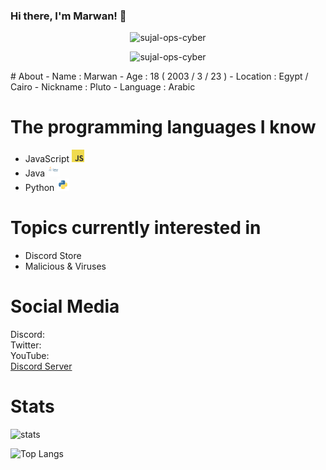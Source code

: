 ### Hi there, I'm Marwan! 👋

<p align="center"> <img src="https://komarev.com/ghpvc/?username=1iPluto" alt="sujal-ops-cyber" /> </p>
<p align="center"> <img src="https://discord.c99.nl/widget/theme-4/479941915505065984.png" alt="sujal-ops-cyber" /> </p>
# About
- Name : Marwan
- Age : 18 ( 2003 / 3 / 23 )
- Location : Egypt / Cairo
- Nickname : Pluto
- Language : Arabic

# **The programming languages I know**
- JavaScript <code><img height="20" src="https://raw.githubusercontent.com/github/explore/80688e429a7d4ef2fca1e82350fe8e3517d3494d/topics/javascript/javascript.png"></code> 
- Java <code><img height="20" src="https://raw.githubusercontent.com/github/explore/80688e429a7d4ef2fca1e82350fe8e3517d3494d/topics/java/java.png"></code>
- Python <code><img height="20" src="https://raw.githubusercontent.com/github/explore/80688e429a7d4ef2fca1e82350fe8e3517d3494d/topics/python/python.png"></code> 
# Topics currently interested in
- Discord Store
- Malicious & Viruses

# Social Media
Discord: 
<br>
Twitter: 
<br>
YouTube: 
<br>
[Discord Server](https://discord.gg/WrQ9jRF)


# Stats
![stats](https://github-readme-stats.vercel.app/api?username=1iPluto&show_icons=true&theme=radical) 

![Top Langs](https://github-readme-stats.vercel.app/api/top-langs/?username=1iPluto&theme=radical)
